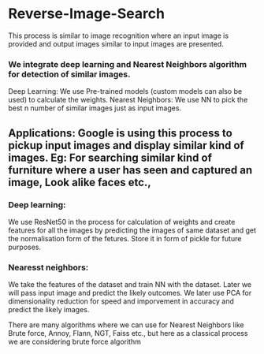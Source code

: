 # Reverse-Image-Search

This process is similar to image recognition where an input image is provided and output images similar to input images are presented.
### We integrate deep learning and Nearest Neighbors algorithm for detection of similar images.
Deep Learning: We use Pre-trained models (custom models can also be used) to calculate the weights.
Nearest Neighbors: We use NN to pick the best n number of similar images just as input images.

## Applications: Google is using this process to pickup input images and display similar kind of images. Eg: For searching similar kind of furniture where a user has seen and captured an image, Look alike faces etc.,
### Deep learning:
We use ResNet50 in the process for calculation of weights and create features for all the images by predicting the images of same dataset and get the normalisation form of the fetures. Store it in form of pickle for future purposes.
### Nearesst neighbors:
We take the features of the dataset and train NN with the dataset. Later we will pass input image and predict the likely outcomes.
We later use PCA for dimensionality reduction for speed and imporvement in accuracy and predict the likely images.

There are many algorithms where we can use for Nearest Neighbors like Brute force, Annoy, Flann, NGT, Faiss etc., but here as a classical process we are considering brute force algorithm
